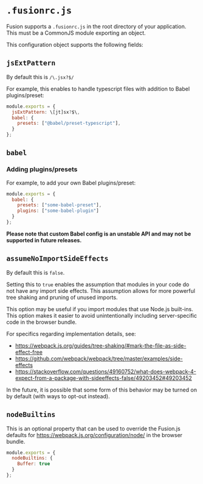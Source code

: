 # `.fusionrc.js`

Fusion supports a `.fusionrc.js` in the root directory of your application. This must be a CommonJS module exporting an object.

This configuration object supports the following fields:

## `jsExtPattern`

By default this is `/\.jsx?$/`

For example, this enables to handle typescript files with addition to Babel plugins/preset:

```js
module.exports = {
  jsExtPattern: \[jt]sx?$\,
  babel: {
    presets: ["@babel/preset-typescript"],
  }
};
```

## `babel`

### Adding plugins/presets

For example, to add your own Babel plugins/preset:

```js
module.exports = {
  babel: {
    presets: ["some-babel-preset"],
    plugins: ["some-babel-plugin"]
  }
};
```

**Please note that custom Babel config is an unstable API and may not be supported in future releases.**


## `assumeNoImportSideEffects`

By default this is `false`.

Setting this to `true` enables the assumption that modules in your code do not have any import side effects. This assumption allows for more powerful tree shaking and pruning of unused imports.

This option may be useful if you import modules that use Node.js built-ins. This option makes it easier to avoid unintentionally including server-specific code in the browser bundle.

For specifics regarding implementation details, see:
 - https://webpack.js.org/guides/tree-shaking/#mark-the-file-as-side-effect-free
 - https://github.com/webpack/webpack/tree/master/examples/side-effects
 - https://stackoverflow.com/questions/49160752/what-does-webpack-4-expect-from-a-package-with-sideeffects-false/49203452#49203452

In the future, it is possible that some form of this behavior may be turned on by default (with ways to opt-out instead).

## `nodeBuiltins`

This is an optional property that can be used to override the Fusion.js defaults for https://webpack.js.org/configuration/node/ in the browser bundle.

```js
module.exports = {
  nodeBuiltins: {
    Buffer: true
  }
};
```
